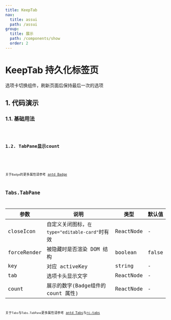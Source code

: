 ```yaml
---
title: KeepTab
nav:
  title: assui
  path: /assui
group:
  title: 展示
  path: /components/show
  order: 2
---
```


# KeepTab 持久化标签页
选项卡切换组件，刷新页面后保持最后一次的选项

## 1. 代码演示

### 1.1. 基础用法

<code hideActions='["CSB", "EXTERNAL"]' src="./demo/Base.jsx" />

### 1.2. TabPane显示count

<code hideActions='["CSB", "EXTERNAL"]' src="./demo/Count.jsx" />

<API exports='["default"]'></API>
关于`Badge`的更多属性请参考 [antd Badge](https://ant.design/components/badge-cn/)


## Tabs.TabPane
| 参数 | 说明 | 类型 | 默认值 |
| --- | --- | --- | --- |
| closeIcon | 自定义关闭图标，`在 type="editable-card"`时有效 | ReactNode | - |
| forceRender | 被隐藏时是否渲染 DOM 结构 | boolean | false |
| key | 对应 activeKey | string | - |
| tab | 选项卡头显示文字 | ReactNode | - |
| count | 展示的数字(Badge组件的count 属性) | ReactNode | - |

关于`Tabs`与`Tabs.TabPane`更多属性请参考 [antd Tabs](https://ant.design/components/tabs-cn/)与[rc-tabs](https://www.npmjs.com/package/rc-tabs)
